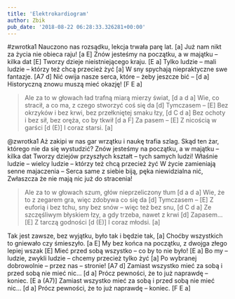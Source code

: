 ```yaml
---
title: 'Elektrokardiogram'
author: Zbik
pub_date: '2018-08-22 06:28:33.326281+00:00'
---
```


#zwrotka1
Nauczono nas rozsądku, lekcja trwała parę lat. [a]
Już nam nikt za życia nie obieca raju! [a E]
Znów jesteśmy na początku, a w majątku – kilka dat [E]
Tworzy dzieje nieistniejącego kraju. [E a]
Tylko ludzie – mali ludzie – którzy też chcą przecież żyć [a]
W sny spychają niepraktyczne swe fantazje. [A7 d]
Nić owija nasze serca, które – żeby jeszcze bić – [d a]
Historyczną znowu muszą mieć okazję! [F E a]

>Ale za to w głowach ład trafną miarą mierzy świat, [d a d a]
>Wie, co stracił, a co ma, z czego stworzyć coś się da [d]
>Tymczasem – [E]
>Bez okrzyków i bez krwi, bez przełkniętej smaku łzy, [d C d a]
>Bez ochoty i bez sił, bez oręża, co by tkwił [d a F]
>Za pasem – [E]
>Z nicością w garści [d (E)]
>I coraz starsi. [a]

@zwrotka1
Aż zakipi w nas gar wrzątku i naukę trafia szlag.
Skąd ten żar, którego nie da się wystudzić?
Znów jesteśmy na początku, a w majątku – kilka dat
Tworzy dziejów przyszłych kształt – tych samych ludzi!
Właśnie ludzie – wielcy ludzie – którzy też chcą przecież żyć
W życie zamieniają senne majaczenia –
Serca same z siebie biją, pęka niewidzialna nić,
Zwłaszcza że nie mają nic już do stracenia!

>Ale za to w głowach szum, głów nieprzeliczony tłum [d a d a]
>Wie, że to z zegarem gra, więc zdobywa co się da [d]
>Tymczasem – [E]
>Z euforią i bez tchu, sny bez snów – więc też bez snu, [d C d a]
>Ze szczęśliwym błyskiem łzy, a gdy trzeba, nawet z krwi [d]
>Zapasem… [E]
>Z tarczą godności [d (E)]
>I coraz młodsi. [a]

Tak jest zawsze, bez wyjątku, było tak i będzie tak, [a]
Choćby wszystkich to gniewało czy śmieszyło. [a E]
My bez końca na początku, z dwojga złego lepiej wszak [E]
Mieć przed sobą wszystko – co by to nie było! [E a]
Bo my – ludzie, zwykli ludzie – chcemy przecież tylko żyć [a]
Po wybranej dobrowolnie – przez nas – stronie! [A7 d]
Zamiast wszystko mieć za sobą i przed sobą nie mieć nic… [d a]
Prócz pewności, że to już naprawdę – koniec. [E a (A7)]
Zamiast wszystko mieć za sobą i przed sobą nie mieć nic… [d a]
Prócz pewności, że to już naprawdę – koniec. [F E a]
